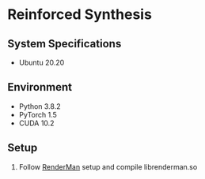 # Reinforced Synthesis

## System Specifications
- Ubuntu 20.20

## Environment
- Python 3.8.2
- PyTorch 1.5
- CUDA 10.2

## Setup
1. Follow [RenderMan](https://github.com/seawee1/RenderMan) setup and compile librenderman.so
